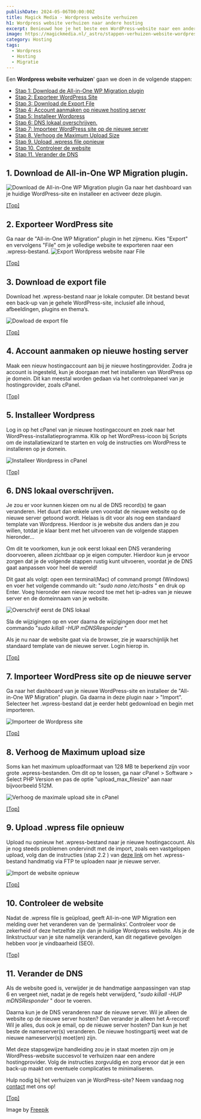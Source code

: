 ```yaml
---
publishDate: 2024-05-06T00:00:00Z
title: Magick Media - Wordpress website verhuizen
h1: Wordpress website verhuizen naar andere hosting
excerpt: Benieuwd hoe je het beste een WordPress-website naar een andere hostingprovider kunt verhuizen? Hieronder volgt een gedetailleerde handleiding om je te helpen bij het verplaatsen van je WordPress-site.
image: https://magickmedia.nl/_astro/stappen-verhuizen-website-wordpress.zZnvfkhF.jpg
category: Hosting
tags:
  - Wordpress
  - Hosting
  - Migratie
---
```

Een **Wordpress website verhuizen**' gaan we doen in de volgende stappen:

- [Stap 1: Download de All-in-One WP Migration plugin](#1-download-de-all-in-one-wp-migration-plugin)
- [Stap 2: Exporteer WordPress Site](#2-exporteer-wordpress-site)
- [Stap 3: Download de Export File](#3-dowload-de-export-file)
- [Stap 4: Account aanmaken op nieuwe hosting server](#4-account-aanmaken-op-nieuwe-hosting-server)
- [Stap 5: Installeer Wordpress](#5-installeer-wordpress)
- [Stap 6: DNS lokaal overschrijven.](#6-dns-lokaal-overschrijven)
- [Stap 7: Importeer WordPress site op de nieuwe server](#7-importeer-wordpress-site-op-nieuwe-server)
- [Stap 8. Verhoog de Maximum Upload Size](#8-verhoog-de-maximum-upload-size)
- [Stap 9. Upload .wpress file opnieuw](#9-upload-wpress-file-opnieuw)
- [Stap 10. Controleer de website](#10-controleer-de-website)
- [Stap 11. Verander de DNS](#11-verander-de-dns)

## 1. Download de All-in-One WP Migration plugin.
![Download de All-in-One WP Migration plugin](src/assets/images/download-wordpress-plugin.jpg)
Ga naar het dashboard van je huidige WordPress-site en installeer en activeer deze plugin.

[[Top]](#top)

## 2. Exporteer WordPress site
Ga naar de "All-in-One WP Migration” plugin in het zijmenu. Kies "Export" en vervolgens "File" om je volledige website te exporteren naar een .wpress-bestand.
![Export Wordpress website naar File](src/assets/images/exporteer-wordpress-website.jpg)


[[Top]](#top)

## 3. Download de export file
Download het .wpress-bestand naar je lokale computer. Dit bestand bevat een back-up van je gehele WordPress-site, inclusief alle inhoud, afbeeldingen, plugins en thema’s.

![Dowload de export file](src/assets/images/download-export-file.jpg)

[[Top]](#top)

## 4. Account aanmaken op nieuwe hosting server
Maak een nieuw hostingaccount aan bij je nieuwe hostingprovider. Zodra je account is ingesteld, kun je doorgaan met het installeren van WordPress op je domein. Dit kan meestal worden gedaan via het controlepaneel van je hostingprovider, zoals cPanel.

[[Top]](#top)

## 5. Installeer Wordpress
Log in op het cPanel van je nieuwe hostingaccount en zoek naar het WordPress-installatieprogramma. Klik op het WordPress-icoon bij Scripts om de installatiewizard te starten en volg de instructies om WordPress te installeren op je domein.


![Installeer Wordpress in cPanel](src/assets/images/installeer-wordpress-cpanel.jpg)

[[Top]](#top)

## 6. DNS lokaal overschrijven.
Je zou er voor kunnen kiezen om nu al de DNS record(s) te gaan veranderen. Het duurt dan enkele uren voordat de nieuwe website op de nieuwe server getoond wordt. Helaas is dit voor als nog een standaard template van Wordpress. Hierdoor is je website dus anders dan je zou willen, totdat je klaar bent met het uitvoeren van de volgende stappen hieronder…

Om dit te voorkomen, kun je ook eerst lokaal een DNS verandering doorvoeren, alleen zichtbaar op je eigen computer. Hierdoor kun je ervoor zorgen dat je de volgende stappen rustig kunt uitvoeren, voordat je de DNS gaat aanpassen voor heel de wereld!

Dit gaat als volgt: open een terminal(Mac) of command prompt (Windows) en voer het volgende commando uit: "<i>sudo nano /etc/hosts</i> " en druk op Enter. Voeg hieronder een nieuw record toe met het ip-adres van je nieuwe server en de domeinnaam van je website.

![Overschrijf eerst de DNS lokaal](src/assets/images/DNS-lokaal-overschrijven.jpg)

Sla de wijzigingen op en voer daarna de wijzigingen door met het commando "<i>sudo killall -HUP mDNSResponder</i> "

Als je nu naar de website gaat via de browser, zie je waarschijnlijk het standaard template van de nieuwe server. Login hierop in.

[[Top]](#top)

## 7. Importeer WordPress site op de nieuwe server
Ga naar het dashboard van je nieuwe WordPress-site en installeer de "All-in-One WP Migration" plugin. Ga daarna in deze plugin naar > "Import". Selecteer het .wpress-bestand dat je eerder hebt gedownload en begin met importeren.

![Importeer de Wordpress site](src/assets/images/importeer-wordpress-site.jpg)

[[Top]](#top)

## 8. Verhoog de Maximum upload size
Soms kan het maximum uploadformaat van 128 MB te beperkend zijn voor grote .wpress-bestanden. Om dit op te lossen, ga naar cPanel > Software > Select PHP Version en pas de optie "upload_max_filesize" aan naar bijvoorbeeld 512M.

![Verhoog de maximale upload site in cPanel](src/assets/images/verhoog-maximum-upload-size-cpanel.jpg)

[[Top]](#top)

## 9. Upload .wpress file opnieuw
Upload nu opnieuw het .wpress-bestand naar je nieuwe hostingaccount. 
Als je nog steeds problemen ondervindt met de import, zoals een vastgelopen upload, volg dan de instructies (stap 2.2 ) van <a href="https://webhostingadvices.com/all-in-one-wp-migration-import-stuck/#2_After_you_download_the_backup_file_upload_the_wpress_file_to_your_new_server_through_FTP" target="_blank" rel="noopener">deze link</a> om het .wpress-bestand handmatig via FTP te uploaden naar je nieuwe server.

![Import de website opnieuw](src/assets/images/import-site-opnieuw.jpg)


[[Top]](#top)

## 10. Controleer de website
Nadat de .wpress file is geüpload, geeft All-in-one WP Migration een melding over het veranderen van de ‘permalinks’. Controleer voor de zekerheid of deze hetzelfde zijn dan je huidige Wordpress website. Als je de linkstructuur van je site namelijk veranderd, kan dit negatieve gevolgen hebben voor je vindbaarheid (SEO).

[[Top]](#top)

## 11. Verander de DNS
Als de website goed is, verwijder je de handmatige aanpassingen van stap 6 en vergeet niet, nadat je de regels hebt verwijderd, "<i>sudo killall -HUP mDNSResponder</i> " door te voeren. 

Daarna kun je de DNS veranderen naar de nieuwe server. Wil je alleen de website op de nieuwe server hosten? Dan verander je alleen het A-record! Wil je alles, dus ook je email, op de nieuwe server hosten? Dan kun je het beste de nameserver(s) veranderen. De nieuwe hostingpartij weet wat de nieuwe nameserver(s) moet(en) zijn.

Met deze stapsgewijze handleiding zou je in staat moeten zijn om je WordPress-website succesvol te verhuizen naar een andere hostingprovider. Volg de instructies zorgvuldig en zorg ervoor dat je een back-up maakt om eventuele complicaties te minimaliseren.



Hulp nodig bij het verhuizen van je WordPress-site? Neem vandaag nog <a href="/contact/">contact</a> met ons op!

[[Top]](#top)

Image by <a href="https://www.freepik.com/">Freepik</a>

  